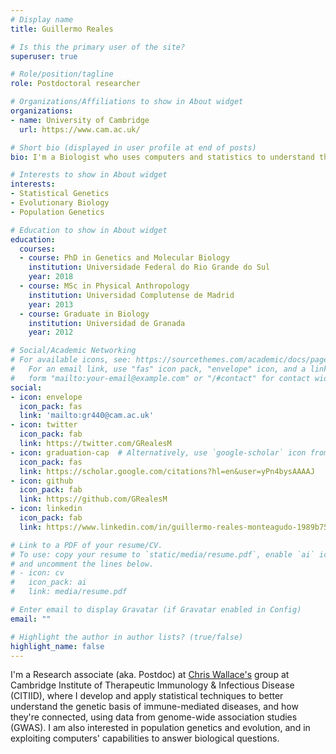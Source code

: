 ```yaml
---
# Display name
title: Guillermo Reales

# Is this the primary user of the site?
superuser: true

# Role/position/tagline
role: Postdoctoral researcher

# Organizations/Affiliations to show in About widget
organizations:
- name: University of Cambridge
  url: https://www.cam.ac.uk/

# Short bio (displayed in user profile at end of posts)
bio: I'm a Biologist who uses computers and statistics to understand the relationships in the genetic architectures of immune-mediated diseases. My research interests also include human and animal evolution and population genetics.

# Interests to show in About widget
interests:
- Statistical Genetics
- Evolutionary Biology
- Population Genetics

# Education to show in About widget
education:
  courses:
  - course: PhD in Genetics and Molecular Biology
    institution: Universidade Federal do Rio Grande do Sul
    year: 2018
  - course: MSc in Physical Anthropology
    institution: Universidad Complutense de Madrid
    year: 2013
  - course: Graduate in Biology
    institution: Universidad de Granada
    year: 2012

# Social/Academic Networking
# For available icons, see: https://sourcethemes.com/academic/docs/page-builder/#icons
#   For an email link, use "fas" icon pack, "envelope" icon, and a link in the
#   form "mailto:your-email@example.com" or "/#contact" for contact widget.
social:
- icon: envelope
  icon_pack: fas
  link: 'mailto:gr440@cam.ac.uk'
- icon: twitter
  icon_pack: fab
  link: https://twitter.com/GRealesM
- icon: graduation-cap  # Alternatively, use `google-scholar` icon from `ai` icon pack
  icon_pack: fas
  link: https://scholar.google.com/citations?hl=en&user=yPn4bysAAAAJ
- icon: github
  icon_pack: fab
  link: https://github.com/GRealesM
- icon: linkedin
  icon_pack: fab
  link: https://www.linkedin.com/in/guillermo-reales-monteagudo-1989b752/

# Link to a PDF of your resume/CV.
# To use: copy your resume to `static/media/resume.pdf`, enable `ai` icons in `params.toml`, 
# and uncomment the lines below.
# - icon: cv
#   icon_pack: ai
#   link: media/resume.pdf

# Enter email to display Gravatar (if Gravatar enabled in Config)
email: ""

# Highlight the author in author lists? (true/false)
highlight_name: false
---
```


I'm a Research associate (aka. Postdoc) at [Chris Wallace's](https://chr1swallace.github.io) group at Cambridge Institute of Therapeutic Immunology & Infectious Disease (CITIID), where I develop and apply statistical techniques to better understand the genetic basis of immune-mediated diseases, and how they're connected, using data from genome-wide association studies (GWAS). I am also interested in population genetics and evolution, and in exploiting computers' capabilities to answer biological questions.


